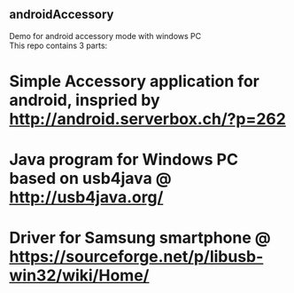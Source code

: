 ## androidAccessory
Demo for android accessory mode with windows PC  
This repo contains 3 parts:  
# Simple Accessory application for android, inspried by http://android.serverbox.ch/?p=262
# Java program for Windows PC based on usb4java @ http://usb4java.org/
# Driver for Samsung smartphone @ https://sourceforge.net/p/libusb-win32/wiki/Home/
